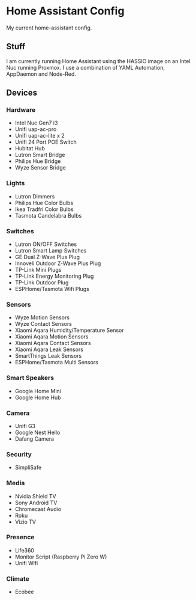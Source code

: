 # Home Assistant Config
My current home-assistant config.

## Stuff
I am currently running Home Assistant using the HASSIO image on an Intel Nuc running Proxmox.
I use a combination of YAML Automation, AppDaemon and Node-Red.

## Devices
### Hardware
- Intel Nuc Gen7 i3
- Unifi uap-ac-pro
- Unifi uap-ac-lite x 2
- Unifi 24 Port POE Switch
- Hubitat Hub
- Lutron Smart Bridge
- Philips Hue Bridge
- Wyze Sensor Bridge

### Lights
- Lutron Dimmers
- Philips Hue Color Bulbs
- Ikea Tradfri Color Bulbs
- Tasmota Candelabra Bulbs

### Switches
- Lutron ON/OFF Switches
- Lutron Smart Lamp Switches
- GE Dual Z-Wave Plus Plug
- Innoveli Outdoor Z-Wave Plus Plug
- TP-Link Mini Plugs
- TP-Link Energy Monitoring Plug
- TP-Link Outdoor Plug
- ESPHome/Tasmota Wifi Plugs

### Sensors
- Wyze Motion Sensors
- Wyze Contact Sensors
- Xiaomi Aqara Humidity/Temperature Sensor
- Xiaomi Aqara Motion Sensors
- Xiaomi Aqara Contact Sensors
- Xiaomi Aqara Leak Sensors
- SmartThings Leak Sensors
- ESPHome/Tasmota Multi Sensors

### Smart Speakers
- Google Home Mini
- Google Home Hub

### Camera
- Unifi G3
- Google Nest Hello
- Dafang Camera

### Security
- SimpliSafe

### Media
- Nvidia Shield TV
- Sony Android TV
- Chromecast Audio
- Roku
- Vizio TV

### Presence
- Life360
- Monitor Script (Raspberry Pi Zero W)
- Unifi Wifi

### Climate
- Ecobee